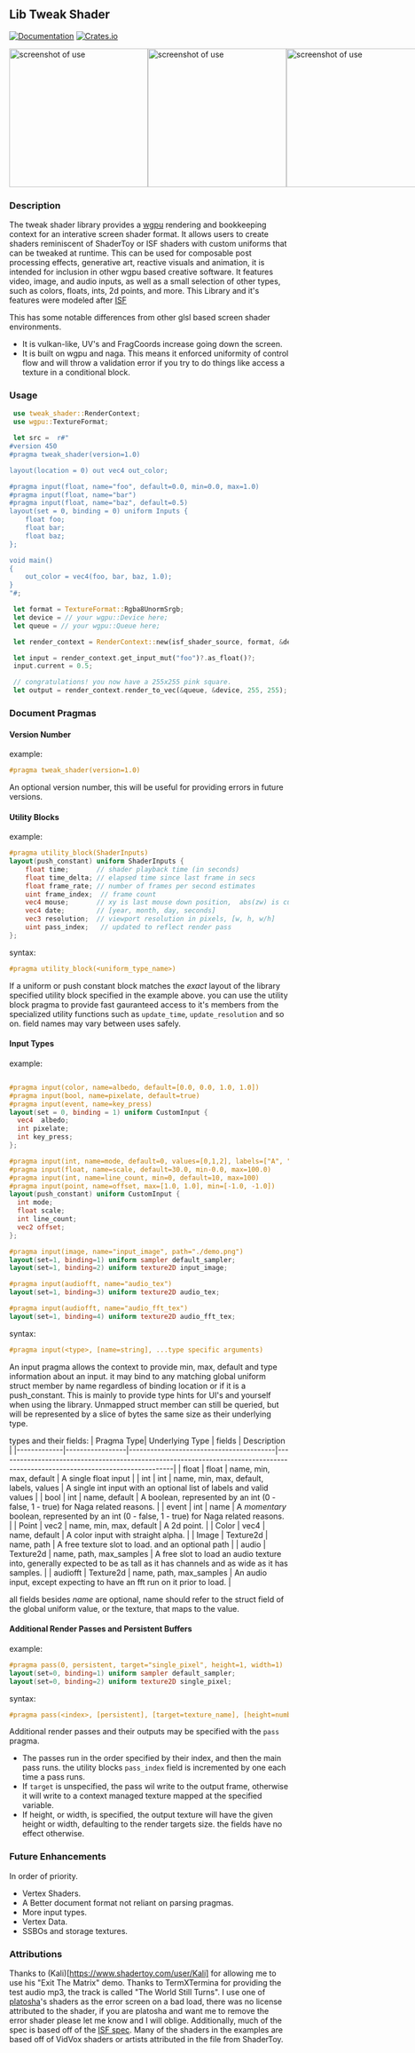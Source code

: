 
## Lib Tweak Shader

[![Documentation](https://docs.rs/tweak_shader/badge.svg)](https://docs.rs/tweak_shader)
[![Crates.io](https://img.shields.io/crates/v/tweak_shader.svg)](https://crates.io/crates/tweak_shader)

 <div style="display: flex; flex-direction: row; justify-content: space-between;">
  <img width=250; src="media/sc1.png" alt="screenshot of use" style="flex: 1; max-width: 100%; height: auto;">
  <img width=250; src="media/sc2.png" alt="screenshot of use" style="flex: 1; max-width: 100%; height: auto;">
  <img width=250; src="media/sc3.png" alt="screenshot of use" style="flex: 1; max-width: 100%; height: auto;">
</div>

### Description

The tweak shader library provides a [wgpu](https://github.com/gfx-rs/wgpu) rendering and bookkeeping context for an interative screen shader format.
It allows users to create shaders reminiscent of ShaderToy or ISF shaders with custom uniforms that can be tweaked at runtime. This can be used for 
composable post processing effects, generative art, reactive visuals and animation, it is intended for inclusion in other wgpu based creative software.
It features video, image, and audio inputs, as well as a small selection of other types, such as colors, floats, ints, 2d points, and more.
This Library and it's features were modeled after [ISF](https://github.com/mrRay/ISF_Spec)

This has some notable differences from other glsl based screen shader environments. 
* It is vulkan-like, UV's and FragCoords increase going down the screen.
* It is built on wgpu and naga. This means it enforced uniformity of control flow and will throw a validation error if you try to do things
like access a texture in a conditional block.

### Usage

```Rust 
 use tweak_shader::RenderContext;
 use wgpu::TextureFormat;

 let src =  r#"
#version 450
#pragma tweak_shader(version=1.0)

layout(location = 0) out vec4 out_color;

#pragma input(float, name="foo", default=0.0, min=0.0, max=1.0)
#pragma input(float, name="bar")
#pragma input(float, name="baz", default=0.5)
layout(set = 0, binding = 0) uniform Inputs {
    float foo;
    float bar;
    float baz;
};

void main()
{
    out_color = vec4(foo, bar, baz, 1.0);
}
"#;

 let format = TextureFormat::Rgba8UnormSrgb;
 let device = // your wgpu::Device here;
 let queue = // your wgpu::Queue here;

 let render_context = RenderContext::new(isf_shader_source, format, &device, &queue).unwrap();

 let input = render_context.get_input_mut("foo")?.as_float()?;
 input.current = 0.5;

 // congratulations! you now have a 255x255 pink square.
 let output = render_context.render_to_vec(&queue, &device, 255, 255);

```

### Document Pragmas

#### Version Number
example:
```glsl
#pragma tweak_shader(version=1.0)
```
An optional version number, this will be useful for providing errors in future versions.

#### Utility Blocks

example:

```glsl
#pragma utility_block(ShaderInputs)
layout(push_constant) uniform ShaderInputs {
    float time;       // shader playback time (in seconds)
    float time_delta; // elapsed time since last frame in secs
    float frame_rate; // number of frames per second estimates
    uint frame_index;  // frame count
    vec4 mouse;       // xy is last mouse down position,  abs(zw) is current mouse, sign(z) > 0.0 is mouse_down, sign(w) > 0.0 is click_down event
    vec4 date;        // [year, month, day, seconds]
    vec3 resolution;  // viewport resolution in pixels, [w, h, w/h]
    uint pass_index;   // updated to reflect render pass
};

```
syntax:
```glsl
#pragma utility_block(<uniform_type_name>)
```

If a uniform or push constant block matches the *exact* layout of the library specified utility block specified in the example above. you can use the utility block pragma to provide fast gauranteed access to it's members from the specialized utility functions such as `update_time`, `update_resolution` and so on. field names may vary between uses safely. 

#### Input Types

example:
```glsl

#pragma input(color, name=albedo, default=[0.0, 0.0, 1.0, 1.0])
#pragma input(bool, name=pixelate, default=true)
#pragma input(event, name=key_press)
layout(set = 0, binding = 1) uniform CustomInput {
  vec4  albedo;
  int pixelate;
  int key_press;
};

#pragma input(int, name=mode, default=0, values=[0,1,2], labels=["A", "B", "C"])
#pragma input(float, name=scale, default=30.0, min-0.0, max=100.0)
#pragma input(int, name=line_count, min=0, default=10, max=100)
#pragma input(point, name=offset, max=[1.0, 1.0], min=[-1.0, -1.0])
layout(push_constant) uniform CustomInput {
  int mode;
  float scale;
  int line_count;
  vec2 offset;
};

#pragma input(image, name="input_image", path="./demo.png")
layout(set=1, binding=1) uniform sampler default_sampler;
layout(set=1, binding=2) uniform texture2D input_image;

#pragma input(audiofft, name="audio_tex")
layout(set=1, binding=3) uniform texture2D audio_tex;

#pragma input(audiofft, name="audio_fft_tex")
layout(set=1, binding=4) uniform texture2D audio_fft_tex;

```

syntax:
```glsl
#pragma input(<type>, [name=string], ...type specific arguments)
```
An input pragma allows the context to provide min, max, default and type information about an input. it may bind to any matching global uniform struct member by name regardless of binding location or if it is a push_constant. This is mainly to provide type hints for UI's and yourself when using the library. Unmapped struct member can still be queried, but will  be represented by a slice of bytes the same size as their underlying type.

types and their fields:
| Pragma Type| Underlying Type | fields                                  | Description                                                                                                                   |
|-------------|-----------------|-----------------------------------------|-------------------------------------------------------------------------------------------------------------------------------|
| float       | float           | name, min, max, default                 | A single float input                                                                                                          |
| int         | int             | name, min, max, default, labels, values | A single int input with an optional list of labels and valid values                                                           |
| bool        | int             | name, default                           | A boolean, represented by an int (0 - false, 1 - true) for Naga related reasons.                                              |
| event       | int             | name                                    | A *momentary* boolean, represented by an int (0 - false, 1 - true) for Naga related reasons.                                  |
| Point       | vec2            | name, min, max, default                 | A 2d point.                                                                                                                   |
| Color       | vec4            | name, default                           | A color input with straight alpha.                                                                                            |
| Image       | Texture2d       | name, path                              | A free texture slot to load. and an optional path                                                                             |
| audio       | Texture2d       | name, path, max_samples                 | A free slot to load an audio texture into, generally expected to be as tall as it has channels and as wide as it has samples. |
| audiofft    | Texture2d       | name, path, max_samples                 | An audio input, except expecting to have an fft run on it prior to load.                                                      |

all fields besides *name* are optional, name should refer to the struct field of the global uniform value, or the texture, that maps to the value.

#### Additional Render Passes and Persistent Buffers

example:
```glsl
#pragma pass(0, persistent, target="single_pixel", height=1, width=1)
layout(set=0, binding=1) uniform sampler default_sampler;
layout(set=0, binding=2) uniform texture2D single_pixel;
```

syntax:
```glsl
#pragma pass(<index>, [persistent], [target=texture_name], [height=number], [width=number])
```

Additional render passes and their outputs may be specified with the `pass` pragma. 
* The passes run in the order specified by their index, and then the main pass runs. the utility blocks `pass_index` field
is incremented by one each time a pass runs.
* If `target` is unspecified, the pass wil write to the output frame, otherwise it will write to a context managed texture mapped
at the specified variable.
* If height, or width, is specified, the output texture will have the given height or width, defaulting to the render targets size. 
the fields have no effect otherwise.

### Future Enhancements
In order of priority.

- Vertex Shaders.
- A Better document format not reliant on parsing pragmas.
- More input types.
- Vertex Data.
- SSBOs and storage textures.

### Attributions

Thanks to (Kali)[https://www.shadertoy.com/user/Kali] for allowing me to use his "Exit The Matrix" demo. Thanks to TermXTermina for providing the test audio mp3, the track is called "The World Still Turns". I use one of [platosha](https://www.shadertoy.com/user/platosha)'s shaders as the error screen on a bad load, there was no license attributed to the shader, if you are platosha and want me to remove the error shader please let me know and I will oblige. Additionally, much of the spec is based off of the [ISF spec](https://github.com/mrRay/ISF_Spec). Many of the shaders in the examples are based off of VidVox shaders or artists attributed in the file from ShaderToy.
